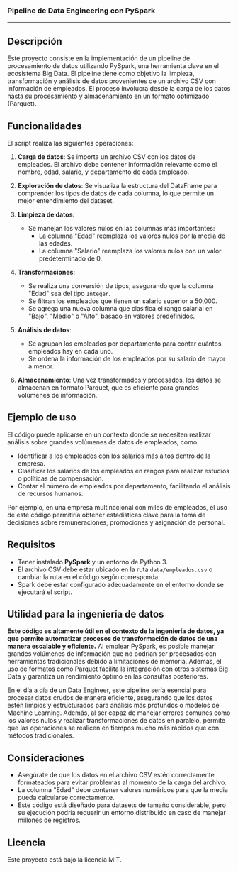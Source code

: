 ### Pipeline de Data Engineering con PySpark

---

## Descripción

Este proyecto consiste en la implementación de un pipeline de procesamiento de datos utilizando PySpark, una herramienta clave en el ecosistema Big Data. El pipeline tiene como objetivo la limpieza, transformación y análisis de datos provenientes de un archivo CSV con información de empleados. El proceso involucra desde la carga de los datos hasta su procesamiento y almacenamiento en un formato optimizado (Parquet).

## Funcionalidades

El script realiza las siguientes operaciones:

1. **Carga de datos**: Se importa un archivo CSV con los datos de empleados. El archivo debe contener información relevante como el nombre, edad, salario, y departamento de cada empleado.
   
2. **Exploración de datos**: Se visualiza la estructura del DataFrame para comprender los tipos de datos de cada columna, lo que permite un mejor entendimiento del dataset.

3. **Limpieza de datos**:
   - Se manejan los valores nulos en las columnas más importantes:
     - La columna "Edad" reemplaza los valores nulos por la media de las edades.
     - La columna "Salario" reemplaza los valores nulos con un valor predeterminado de 0.

4. **Transformaciones**:
   - Se realiza una conversión de tipos, asegurando que la columna "Edad" sea del tipo `Integer`.
   - Se filtran los empleados que tienen un salario superior a 50,000.
   - Se agrega una nueva columna que clasifica el rango salarial en "Bajo", "Medio" o "Alto", basado en valores predefinidos.

5. **Análisis de datos**:
   - Se agrupan los empleados por departamento para contar cuántos empleados hay en cada uno.
   - Se ordena la información de los empleados por su salario de mayor a menor.

6. **Almacenamiento**: Una vez transformados y procesados, los datos se almacenan en formato Parquet, que es eficiente para grandes volúmenes de información.

## Ejemplo de uso

El código puede aplicarse en un contexto donde se necesiten realizar análisis sobre grandes volúmenes de datos de empleados, como:

- Identificar a los empleados con los salarios más altos dentro de la empresa.
- Clasificar los salarios de los empleados en rangos para realizar estudios o políticas de compensación.
- Contar el número de empleados por departamento, facilitando el análisis de recursos humanos.

Por ejemplo, en una empresa multinacional con miles de empleados, el uso de este código permitiría obtener estadísticas clave para la toma de decisiones sobre remuneraciones, promociones y asignación de personal.

## Requisitos

- Tener instalado **PySpark** y un entorno de Python 3. 
- El archivo CSV debe estar ubicado en la ruta `data/empleados.csv` o cambiar la ruta en el código según corresponda.
- Spark debe estar configurado adecuadamente en el entorno donde se ejecutará el script.

## **Utilidad para la ingeniería de datos**

**Este código es altamente útil en el contexto de la ingeniería de datos, ya que permite automatizar procesos de transformación de datos de una manera escalable y eficiente.** Al emplear PySpark, es posible manejar grandes volúmenes de información que no podrían ser procesados con herramientas tradicionales debido a limitaciones de memoria. Además, el uso de formatos como Parquet facilita la integración con otros sistemas Big Data y garantiza un rendimiento óptimo en las consultas posteriores.

En el día a día de un Data Engineer, este pipeline sería esencial para procesar datos crudos de manera eficiente, asegurando que los datos estén limpios y estructurados para análisis más profundos o modelos de Machine Learning. Además, al ser capaz de manejar errores comunes como los valores nulos y realizar transformaciones de datos en paralelo, permite que las operaciones se realicen en tiempos mucho más rápidos que con métodos tradicionales.

## Consideraciones

- Asegúrate de que los datos en el archivo CSV estén correctamente formateados para evitar problemas al momento de la carga del archivo.
- La columna "Edad" debe contener valores numéricos para que la media pueda calcularse correctamente.
- Este código está diseñado para datasets de tamaño considerable, pero su ejecución podría requerir un entorno distribuido en caso de manejar millones de registros.
  
## Licencia

Este proyecto está bajo la licencia MIT.
